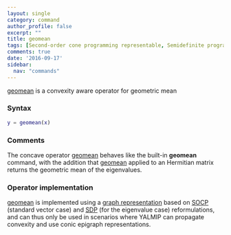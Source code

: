 ```yaml
---
layout: single
category: command
author_profile: false
excerpt: ""
title: geomean
tags: [Second-order cone programming representable, Semidefinite programming representable]
comments: true
date: '2016-09-17'
sidebar:
  nav: "commands"
---
```


[geomean](/command/geomean) is a convexity aware operator for geometric mean

### Syntax

````matlab
y = geomean(x)
````

### Comments

The concave operator [geomean](/command/geomean) behaves like the built-in **geomean** command, with the addition that [geomean](/command/geomean) applied to an Hermitian matrix returns the geometric mean of the eigenvalues.

### Operator implementation

[geomean](/command/geomean) is implemented using a [graph representation](/tutorial/nonlinearoperatorsgraphmodels) based on [SOCP](/tags#second-order-cone-programming) (standard vector case)  and [SDP](/tags#semidefinite-programming) (for the eigenvalue case) reformulations, and can thus only be used in scenarios where YALMIP can propagate convexity and use conic epigraph representations.
